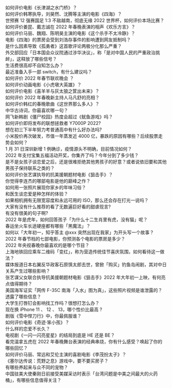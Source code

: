 如何评价电影《长津湖之水门桥》？  
如何评价韩寒执导，刘昊然、沈腾等主演的电影《四海》？  
世预赛 12 强赛国足 1:3 不敌越南，彻底无缘 2022 世界杯，如何评价本场比赛？  
如何评价姜昆、戴志诚在 2022 年春晚表演的相声《欢乐方言》？  
如何评价马丽、魏翔、陈明昊主演的电影《这个杀手不太冷静》？  
电影《四海》的票房会受到刘浩存事件的影响遭到网友抵制吗？  
是什么因素导致《孤勇者》这首歌评论两极分化那么严重？  
外交部回应「日本国会众议院通过涉华决议」，称「是对中国人民的严重政治挑衅」，这释放了哪些信号？  
生活费很高却不自知怎么办？  
最近准备入手一部 switch，有什么建议吗？  
如何评价 2022 年春节联欢晚会 ？  
如何评价动画电影《小虎墩大英雄》？  
如何评价电影《喜羊羊与灰太狼之筐出未来》？  
如何评价 2022 年春晚新主持人马凡舒的亮相？  
如何评价韩红的春晚歌曲《这世界那么多人》？  
中华古诗词，你最喜欢哪一句？  
网飞新韩剧《僵尸校园》热度会超过《鱿鱼游戏》吗？  
如何评价即将发布的联想拯救者 Y7000P 2022?  
想在初三下半年努力考普通高中有什么好办法吗?  
小米股价再次破发，市值一年蒸发近 4000 亿，暴跌的原因有哪些？后续股票走势会如何？  
1 月 31 日深圳新增 1 例确诊，疫情源头不明确，目前情况如何？  
2022 年支付宝集五福活动开奖，你集齐了吗？今年分到了多少钱？  
是不是女孩子谈恋爱之后，还是很难拒绝其他男孩子的好意？或者说依旧要和其他男孩子保持联系之类的？  
如何评价张艺谋执导的抗美援朝题材电影《狙击手》？  
你觉得李连杰的哪部电影是他的巅峰之作？  
如何用一张照片展现你家乡的年味习俗？  
和医生谈恋爱是种怎样的体验？  
如果相机拥有无限宽容度和永远可用的 ISO，那么还会存在打光一说吗？  
大家有没有什么推荐的看了无数遍巨好看的甜虐现言?  
有没有很美的句子啊?  
2022 年是虎年，如何回答孩子「为什么十二生肖里有虎，没有猫」呢？  
春运坐火车长途硬座都有哪些「黑魔法」？  
如何以「大年初一，知乎答主 @xxx 突然出现在我家」为开头写一个故事？  
2022 年春节档的七部电影，你预测各个电影的票房是多少？  
2022 年央视春晚你最喜欢的是哪个节目？  
上海地铁回应乘车二维码「变红」，称为营造传统佳节喜庆氛围，如何看待这一做法？  
媒体报道日本右翼反华政客石原慎太郎去世，曾掀「购买」钓鱼岛闹剧，其对中日关系产生过哪些影响？  
张艺谋父女联合执导抗美援朝题材电影《狙击手》2022 年大年初一上映，有何亮点值得期待？  
美国海军证实「网传 F-35C 南海「入水」图为真」，这些照片视频是谁泄露的？透露了哪些信息？  
大学生打唇钉会影响找工作吗？很想打怎么办？  
现在换 iPhone 11 、 12 、 13，哪个性价比最高  ?  
剧版《雪中悍刀行》中，你最佩服谁？  
如何评价电影《奇迹·笨小孩》？  
什么样的恋爱不长久？  
电视剧《一闪一闪亮星星》的结局到底是 HE 还是 BE？  
看完温拿五虎在 2022 年春晚舞台表演的经典串烧，你有什么感受？唤起了你的哪些回忆？  
如何评价马丽、常远和艾伦主演的喜剧电影《李茂扮太子》？  
《塞尔达传说：荒野之息》游戏中，要不要买房子？  
有哪些养起来与众不同的宠物？  
中国驻美大使秦刚日前接受美媒采访时表示「台湾问题是中美之间最大的火药桶」，有哪些信息值得关注？  
